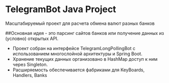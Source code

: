 TelegramBot Java Project 
===============================
Масштабируемый проект для расчета обмена валют разных банков

##Основная идея - это парсинг сайтов банков или получение данных из (условно) открытых API.
- Проект собран на интерфейсе TelegramLongPollingBot с использованием многослойной архитектуры и Spring Boot. 
- Хранение текущих данных организовано в  HashMap доступ к ним через  Singleton.
- Расширяемость обеспечивается фабриками для KeyBoards, Handlers, Banks

